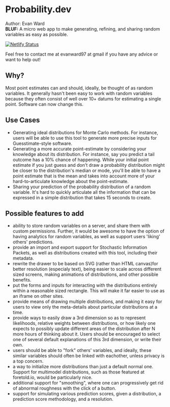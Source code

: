 # Probability.dev
Author: Evan Ward <br>
**BLUF:** A micro web app to make generating, refining, and sharing random variables as easy as possible. <br>

[![Netlify Status](https://api.netlify.com/api/v1/badges/19596e5d-cf00-4bcb-8b0d-efeaf0fc7682/deploy-status)](https://app.netlify.com/sites/probabilitydev/deploys) <br>

Feel free to contact me at evanward97 at gmail if you have any advice or want to help out!

## Why?
Most point estimates can and should, ideally, be thought of as random variables.  It generally hasn't been easy to work with random variables because they often consist of well over 10+ datums for estimating a single point.  Software can now change this.

## Use Cases
- Generating ideal distributions for Monte Carlo methods.  For instance, users will be able to use this tool to generate more precise inputs for Guesstimate-style software.
- Generating a more accurate point-estimate by considering your knowledge about its distribution.  For instance, say you predict a tail outcome has a 10% chance of happening.  While your initial point estimate if you just guess and don't draw a probability distribution might be closer to the distribution's median or mode, you'll be able to have a point estimate that is the mean and takes into account more of your hard-to-articulate knowledge about the point-estimate.
- Sharing your prediction of the probability distribution of a random variable.  It's hard to quickly articulate all the information that can be expressed in a simple distribution that takes 15 seconds to create.

## Possible features to add
- ability to store random variables on a server, and share them with custom permissions.  Further, it would be awesome to have the option of having analytics for random variables, as well as support users 'liking' others' predictions.
- provide an import and export support for Stochastic Information Packets, as well as distributions created with this tool, including their metadata.
- rewrite the drawer to be based on SVG (rather than HTML canvas)for better resolution (especialy text), being easier to scale across different sized screens, making animations of distributions, and other possible benefits.
- put the forms and inputs for interacting with the distributions entirely within a reasonable sized rectangle.  This will make it far easier to use as an iframe on other sites.
- provide means of drawing multiple distributions, and making it easy for users to view only the meta-details about particular distributions at a time.
- provide ways to easily draw a 3rd dimension so as to represent likelihoods, relative weights between distributions, or how likely one expects to possibly update different areas of the distribution after N more hours of thinking about it. Users should be encouraged to select one of several default explanations of this 3rd dimension, or write their own.
- users should be able to "fork" others' variables, and ideally, these similar variables should often be linked with eachother, unless privacy is a top concern.
- a way to initialize more distributions than just a default normal one.  Support for multimodel distributions, such as those featured at foretold.io, would be particularly nice.
- additional support for "smoothing", where one can progressively get rid of abnormal roughness with the click of a button.
- support for simulating various prediction scores, given a distribution, a prediction score methodology, and a resolution.